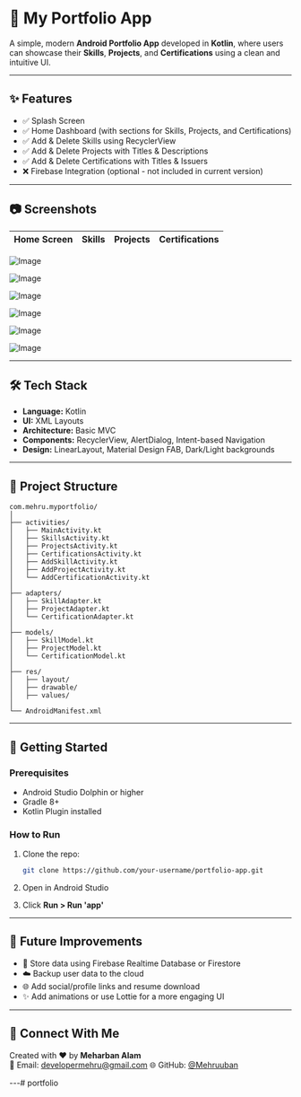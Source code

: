 # 📱 My Portfolio App

A simple, modern **Android Portfolio App** developed in **Kotlin**, where users can showcase their **Skills**, **Projects**, and **Certifications** using a clean and intuitive UI.

---

## ✨ Features

- ✅ Splash Screen
- ✅ Home Dashboard (with sections for Skills, Projects, and Certifications)
- ✅ Add & Delete Skills using RecyclerView
- ✅ Add & Delete Projects with Titles & Descriptions
- ✅ Add & Delete Certifications with Titles & Issuers
- ❌ Firebase Integration (optional - not included in current version)

---

## 📷 Screenshots

| Home Screen | Skills | Projects | Certifications |
|-------------|--------|----------|----------------|
![Image](https://github.com/user-attachments/assets/0ce5cfc4-fe62-4fea-ae57-975358c3e060)

![Image](https://github.com/user-attachments/assets/a016a1b2-b93a-4283-9821-b82456fddee1)

![Image](https://github.com/user-attachments/assets/8502aede-dfeb-42bf-b449-b9a1b473943e)

![Image](https://github.com/user-attachments/assets/e37e8456-e512-4f46-8ad8-60bee44774a0)

![Image](https://github.com/user-attachments/assets/2d92f4c5-b96d-4816-a226-9b7c049d4a1f)

![Image](https://github.com/user-attachments/assets/e746eac4-4945-4b08-b6c6-83db10047bb2)

<!-- Failed to upload "WhatsApp Image 2025-06-19 at 17.24.24_f655f4ae.jpg" -->

---

## 🛠 Tech Stack

- **Language:** Kotlin  
- **UI:** XML Layouts  
- **Architecture:** Basic MVC  
- **Components:** RecyclerView, AlertDialog, Intent-based Navigation  
- **Design:** LinearLayout, Material Design FAB, Dark/Light backgrounds  

---

## 📁 Project Structure

```
com.mehru.myportfolio/
│
├── activities/
│   ├── MainActivity.kt
│   ├── SkillsActivity.kt
│   ├── ProjectsActivity.kt
│   ├── CertificationsActivity.kt
│   ├── AddSkillActivity.kt
│   ├── AddProjectActivity.kt
│   └── AddCertificationActivity.kt
│
├── adapters/
│   ├── SkillAdapter.kt
│   ├── ProjectAdapter.kt
│   └── CertificationAdapter.kt
│
├── models/
│   ├── SkillModel.kt
│   ├── ProjectModel.kt
│   └── CertificationModel.kt
│
├── res/
│   ├── layout/
│   ├── drawable/
│   ├── values/
│
└── AndroidManifest.xml
```

---

## 🚀 Getting Started

### Prerequisites

- Android Studio Dolphin or higher
- Gradle 8+
- Kotlin Plugin installed

### How to Run

1. Clone the repo:
   ```bash
   git clone https://github.com/your-username/portfolio-app.git
   ```

2. Open in Android Studio  
3. Click **Run > Run 'app'**

---

## 🧠 Future Improvements

- 🔄 Store data using Firebase Realtime Database or Firestore  
- ☁️ Backup user data to the cloud  
- 🌐 Add social/profile links and resume download  
- ✨ Add animations or use Lottie for a more engaging UI  

---

## 📩 Connect With Me

Created with ❤️ by **Meharban Alam**  
📧 Email: developermehru@gmail.com 
🌐 GitHub: [@Mehruuban](https://github.com/Mehruuban)

---# portfolio
